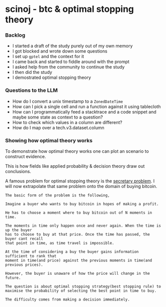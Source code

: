 # scinoj - btc & optimal stopping theory


### Backlog

- I started a draft of the study purely out of my own memory
- I got blocked and wrote down some questions
- I set up `gptel` and the context for it
- I came back and started to fiddle around with the prompt
- I asked help from the community to continue the study
- I then did the study
- I demostrated optimal stopping theory

### Questions to the LLM

- How do I convert a unix timestamp to a `ZonedDateTime`
- How can I pick a single cell and run a function against it using tablecloth
- How can I programmatically feed a stacktrace and a code snippet and maybe some state as context to a question?
- How to check which values in a column are different?
- How do I map over a tech.v3.dataset.column


### Showing how optimal theory works

To demonstrate how optimal theory works one can plot an scenario to construct evidence. 

This is how fields like applied probability & decision theory draw out conclusions.


A famous problem for optimal stopping theory is the [secretary problem](https://en.wikipedia.org/wiki/Secretary_problem). I will now extrapolate that same problem onto the domain of buying bitcoin.

```
The basic form of the problem is the following,

Imagine a buyer who wants to buy bitcoin in hopes of making a profit.

He has to choose a moment where to buy bitcoin out of N moments in time.

The moments in time only happen once and never again. When the time is up the buyer
has to choose to buy at that price. Once the time has passed, the buyer cant recall
that point in time, as time travel is impossible.

At the time of considering a buy the buyer gains information sufficient to rank that
moment in time(and price) against the previous moments in time(and previous prices).

However, the buyer is unaware of how the price will change in the future.

The question is about optimal stopping strategy(best stopping rule) to maximise the probability of selecting the best point in time to buy.

The difficulty comes from making a decision immediately.
```


